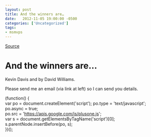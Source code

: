 ```yaml
---
layout: post
title: And the winners are…
date:   2012-11-05 19:00:00 -0500
categories: ['Uncategorized']
tags:
- msmvps
---
```

[Source](http://blogs.msmvps.com/peterritchie/2012/11/06/and-the-winners-are/ "Permalink to And the winners are…")

# And the winners are…

Kevin Davis and by David Williams.

Please send me an email (via link at left) so I can send you details.

(function() {  
var po = document.createElement('script'); po.type = 'text/javascript'; po.async = true;  
po.src = 'https://apis.google.com/js/plusone.js';  
var s = document.getElementsByTagName('script')[0]; s.parentNode.insertBefore(po, s);  
})(); 

